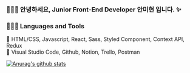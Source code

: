 ### 👩🏻‍💻 안녕하세요, Junior Front-End Developer 안미현 입니다. ✨

### 👩🏻‍💻 Languages and Tools
📍 HTML/CSS, Javascript, React, Sass, Styled Component, Context API, Redux <br>
📍 Visual Studio Code, Github, Notion, Trello, Postman

[![Anurag's github stats](https://github-readme-stats.vercel.app/api?username=devCecy)](https://github.com/devCecy/github-readme-stats)
<!--
**devCecy/devCecy** is a ✨ _special_ ✨ repository because its `README.md` (this file) appears on your GitHub profile.

Here are some ideas to get you started:

- 🔭 I’m currently working on ...
- 🌱 I’m currently learning ...
- 👯 I’m looking to collaborate on ...
- 🤔 I’m looking for help with ...
- 💬 Ask me about ...
- 📫 How to reach me: ...
- 😄 Pronouns: ...
- ⚡ Fun fact: ...
-->
